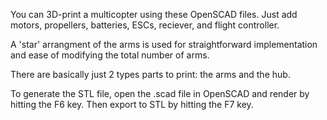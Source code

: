 You can 3D-print a multicopter using these OpenSCAD files. Just add motors, propellers, batteries, ESCs, reciever, and flight controller.

A 'star' arrangment of the arms is used for straightforward implementation and ease of modifying the total number of arms.

There are basically just 2 types parts to print: the arms and the hub.

To generate the STL file, open the .scad file in OpenSCAD and render by hitting the F6 key. Then export to STL by hitting the F7 key.



